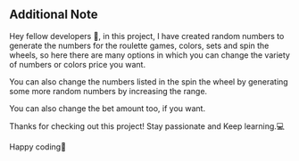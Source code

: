 
## Additional Note 
Hey fellow developers 🤗, in this project, I have created random numbers to generate the numbers for the roulette games, colors, sets and spin the wheels, so here there are many options in which you can change the variety of numbers or colors price you want.

 You can also change the numbers listed in the spin the wheel by generating some more random numbers by increasing the range. 
 
 You can also change the bet amount too, if you want.
 
 Thanks for checking out this project! Stay passionate and Keep learning.💻 
 
 Happy coding🤗


